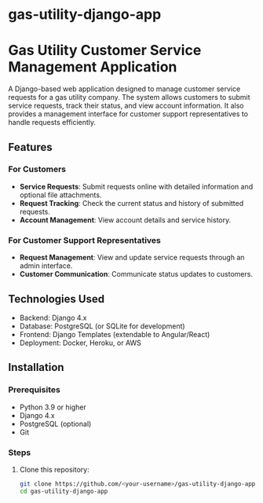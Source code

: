 # gas-utility-django-app
# Gas Utility Customer Service Management Application  

A Django-based web application designed to manage customer service requests for a gas utility company. The system allows customers to submit service requests, track their status, and view account information. It also provides a management interface for customer support representatives to handle requests efficiently.  

## Features  

### For Customers  
- **Service Requests**: Submit requests online with detailed information and optional file attachments.  
- **Request Tracking**: Check the current status and history of submitted requests.  
- **Account Management**: View account details and service history.  

### For Customer Support Representatives  
- **Request Management**: View and update service requests through an admin interface.  
- **Customer Communication**: Communicate status updates to customers.  

## Technologies Used  
- Backend: Django 4.x  
- Database: PostgreSQL (or SQLite for development)  
- Frontend: Django Templates (extendable to Angular/React)  
- Deployment: Docker, Heroku, or AWS  

## Installation  

### Prerequisites  
- Python 3.9 or higher  
- Django 4.x  
- PostgreSQL (optional)  
- Git  

### Steps  
1. Clone this repository:  
   ```bash  
   git clone https://github.com/<your-username>/gas-utility-django-app.git  
   cd gas-utility-django-app  
